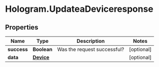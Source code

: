 # Hologram.UpdateaDeviceresponse

## Properties
Name | Type | Description | Notes
------------ | ------------- | ------------- | -------------
**success** | **Boolean** | Was the request successful? | [optional] 
**data** | [**Device**](Device.md) |  | [optional] 


